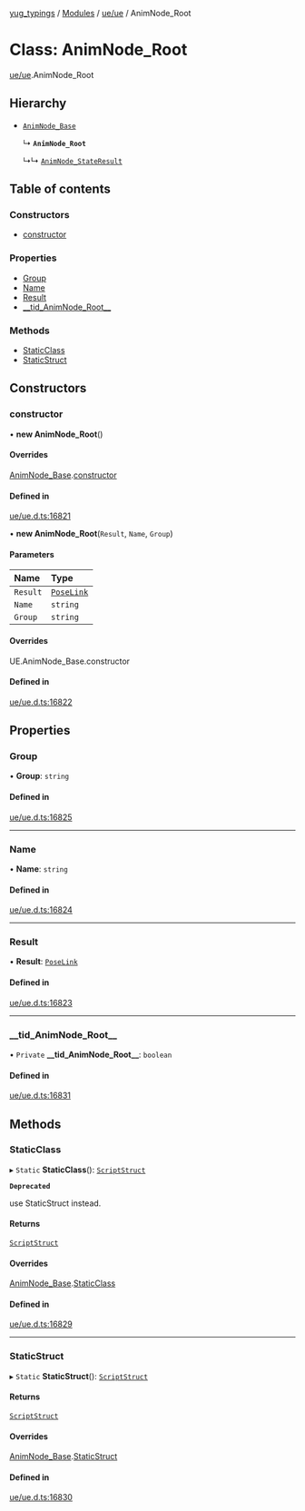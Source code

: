 [yug_typings](../README.md) / [Modules](../modules.md) / [ue/ue](../modules/ue_ue.md) / AnimNode\_Root

# Class: AnimNode\_Root

[ue/ue](../modules/ue_ue.md).AnimNode_Root

## Hierarchy

- [`AnimNode_Base`](ue_ue.AnimNode_Base.md)

  ↳ **`AnimNode_Root`**

  ↳↳ [`AnimNode_StateResult`](ue_ue.AnimNode_StateResult.md)

## Table of contents

### Constructors

- [constructor](ue_ue.AnimNode_Root.md#constructor)

### Properties

- [Group](ue_ue.AnimNode_Root.md#group)
- [Name](ue_ue.AnimNode_Root.md#name)
- [Result](ue_ue.AnimNode_Root.md#result)
- [\_\_tid\_AnimNode\_Root\_\_](ue_ue.AnimNode_Root.md#__tid_animnode_root__)

### Methods

- [StaticClass](ue_ue.AnimNode_Root.md#staticclass)
- [StaticStruct](ue_ue.AnimNode_Root.md#staticstruct)

## Constructors

### constructor

• **new AnimNode_Root**()

#### Overrides

[AnimNode_Base](ue_ue.AnimNode_Base.md).[constructor](ue_ue.AnimNode_Base.md#constructor)

#### Defined in

[ue/ue.d.ts:16821](https://github.com/YugMetaverse/yug_typings/blob/b7d9b19/ue/ue.d.ts#L16821)

• **new AnimNode_Root**(`Result`, `Name`, `Group`)

#### Parameters

| Name | Type |
| :------ | :------ |
| `Result` | [`PoseLink`](ue_ue.PoseLink.md) |
| `Name` | `string` |
| `Group` | `string` |

#### Overrides

UE.AnimNode\_Base.constructor

#### Defined in

[ue/ue.d.ts:16822](https://github.com/YugMetaverse/yug_typings/blob/b7d9b19/ue/ue.d.ts#L16822)

## Properties

### Group

• **Group**: `string`

#### Defined in

[ue/ue.d.ts:16825](https://github.com/YugMetaverse/yug_typings/blob/b7d9b19/ue/ue.d.ts#L16825)

___

### Name

• **Name**: `string`

#### Defined in

[ue/ue.d.ts:16824](https://github.com/YugMetaverse/yug_typings/blob/b7d9b19/ue/ue.d.ts#L16824)

___

### Result

• **Result**: [`PoseLink`](ue_ue.PoseLink.md)

#### Defined in

[ue/ue.d.ts:16823](https://github.com/YugMetaverse/yug_typings/blob/b7d9b19/ue/ue.d.ts#L16823)

___

### \_\_tid\_AnimNode\_Root\_\_

• `Private` **\_\_tid\_AnimNode\_Root\_\_**: `boolean`

#### Defined in

[ue/ue.d.ts:16831](https://github.com/YugMetaverse/yug_typings/blob/b7d9b19/ue/ue.d.ts#L16831)

## Methods

### StaticClass

▸ `Static` **StaticClass**(): [`ScriptStruct`](ue_ue.ScriptStruct.md)

**`Deprecated`**

use StaticStruct instead.

#### Returns

[`ScriptStruct`](ue_ue.ScriptStruct.md)

#### Overrides

[AnimNode_Base](ue_ue.AnimNode_Base.md).[StaticClass](ue_ue.AnimNode_Base.md#staticclass)

#### Defined in

[ue/ue.d.ts:16829](https://github.com/YugMetaverse/yug_typings/blob/b7d9b19/ue/ue.d.ts#L16829)

___

### StaticStruct

▸ `Static` **StaticStruct**(): [`ScriptStruct`](ue_ue.ScriptStruct.md)

#### Returns

[`ScriptStruct`](ue_ue.ScriptStruct.md)

#### Overrides

[AnimNode_Base](ue_ue.AnimNode_Base.md).[StaticStruct](ue_ue.AnimNode_Base.md#staticstruct)

#### Defined in

[ue/ue.d.ts:16830](https://github.com/YugMetaverse/yug_typings/blob/b7d9b19/ue/ue.d.ts#L16830)
